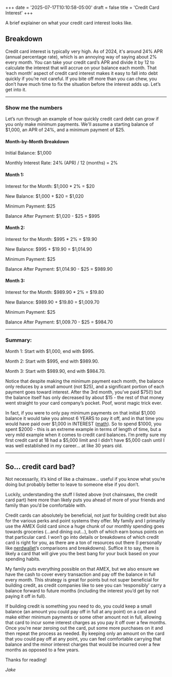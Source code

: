 +++
date = '2025-07-17T10:10:58-05:00'
draft = false
title = 'Credit Card Interest'
+++

A brief explainer on what your credit card interest looks like.

## Breakdown

Credit card interest is typically very high. As of 2024, it's around 24% APR (annual percentage rate), which is an annoying way of saying about 2% every month. You can take your credit card’s APR and divide it by 12 to calculate the interest that will accrue on your balance each month. That ‘each month’ aspect of credit card interest makes it easy to fall into debt quickly if you’re not careful. If you bite off more than you can chew, you don’t have much time to fix the situation before the interest adds up. Let’s get into it.

---
### Show me the numbers

Let’s run through an example of how quickly credit card debt can grow if you only make minimum payments. We'll assume a starting balance of $1,000, an APR of 24%, and a minimum payment of $25.

#### Month-by-Month Breakdown

Initial Balance: $1,000

Monthly Interest Rate: 24% (APR) / 12 (months) = 2%

#### Month 1:

Interest for the Month: $1,000 * 2% = $20

New Balance: $1,000 + $20 = $1,020

Minimum Payment: $25

Balance After Payment: $1,020 - $25 = $995

#### Month 2:

Interest for the Month: $995 * 2% = $19.90

New Balance: $995 + $19.90 = $1,014.90

Minimum Payment: $25

Balance After Payment: $1,014.90 - $25 = $989.90

#### Month 3:

Interest for the Month: $989.90 * 2% = $19.80

New Balance: $989.90 + $19.80 = $1,009.70

Minimum Payment: $25

Balance After Payment: $1,009.70 - $25 = $984.70

---
### Summary:

Month 1: Start with $1,000, end with $995.

Month 2: Start with $995, end with $989.90.

Month 3: Start with $989.90, end with $984.70.

Notice that despite making the minimum payment each month, the balance only reduces by a small amount (not $25), and a significant portion of each payment goes toward interest. After the 3rd month, you’ve paid $75(!) but the balance itself has only decreased by about $15 - the rest of that money went straight to your card company’s pocket. Poof, worst magic trick ever.

In fact, if you were to only pay minimum payments on that initial $1,000 balance it would take you almost 6 YEARS to pay it off, and in that time you would have paid over $1,000 in INTEREST ([math](https://www.calculator.net/credit-card-calculator.html?balance=1%2C000&rate=24&payoffoption=1&fixedpaymentamount=25&year=2&month=0&x=Calculate&utm_source=jakekickscash.com&utm_medium=newsletter&utm_campaign=on-credit-cards&_bhlid=b71db94032c4bd14574e213ea3097c408011f0c3)). So to spend $1000, you spent $2000 - this is an extreme example in terms of length of time, but a very mild example when it comes to credit card balances. I’m pretty sure my first credit card at 18 had a $5,000 limit and I didn’t have $5,000 cash until I was well established in my career… at like 30 years old.

---
## So… credit card bad?

Not necessarily, it’s kind of like a chainsaw… useful if you know what you’re doing but probably better to leave to someone else if you don’t.

Luckily, understanding the stuff I listed above (not chainsaws, the credit card part) here more than likely puts you ahead of more of your friends and family than you’d be comfortable with.

Credit cards can absolutely be beneficial, not just for building credit but also for the various perks and point systems they offer. My family and I primarily use the AMEX Gold card since a huge chunk of our monthly spending goes towards groceries (…and dining out…), both of which earn bonus points on that particular card. I won’t go into details or breakdowns of which credit card is right for you, as there are a ton of resources out there (I personally like [nerdwallet](https://www.nerdwallet.com?utm_source=jakekickscash.com&utm_medium=newsletter&utm_campaign=on-credit-cards&_bhlid=3a7b3c2f7403bae4af2cdf65c5d83e5be6d3b24c)’s comparisons and breakdowns). Suffice it to say, there is likely a card that will give you the best bang for your buck based on your spending habits.

My family puts everything possible on that AMEX, but we also ensure we have the cash to cover every transaction and pay off the balance in full every month. This strategy is great for points but not super beneficial for building credit, as credit companies like to see you can ‘responsibly’ carry a balance forward to future months (including the interest you’d get by not paying it off in full).

If building credit is something you need to do, you could keep a small balance (an amount you could pay off in full at any point) on a card and make either minimum payments or some other amount not in full, allowing that card to incur some interest charges as you pay it off over a few months. Once you’re near zeroing out the card, put some more purchases on it and then repeat the process as needed. By keeping only an amount on the card that you could pay off at any point, you can feel comfortable carrying that balance and the minor interest charges that would be incurred over a few months as opposed to a few years.

Thanks for reading!

*Jake*